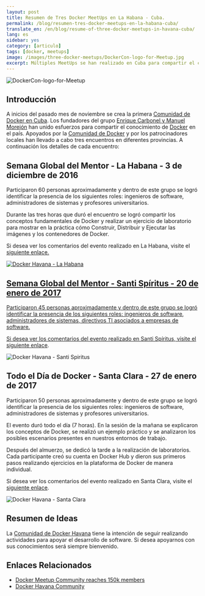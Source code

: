```yaml
---
layout: post
title: Resumen de Tres Docker MeetUps en La Habana - Cuba.
permalink: /blog/resumen-tres-docker-meetups-en-la-habana-cuba/
translate_en: /en/blog/resume-of-three-docker-meetups-in-havana-cuba/
lang: es
sidebar: yes
category: [articulo]
tags: [docker, meetups]
image: /images/three-docker-meetups/DockerCon-logo-for-Meetup.jpg
excerpt: Múltiples MeetUps se han realizado en Cuba para compartir el conocimiento hacerca de Docker. Socializar la información entre los amantes de Docker es el principal objetivo.
---
```


<img src="{{ site.baseurl }}/images/three-docker-meetups/DockerCon-logo-for-Meetup.jpg" title="DockerCon-logo-for-Meetup" name="DockerCon-logo-for-Meetup" />

## Introducción

A inicios del pasado mes de noviembre se crea la primera <a href="https://www.meetup.com/Docker-Havana/" target="_blank">Comunidad de Docker en Cuba</a>. Los fundadores del grupo <a href="https://twitter.com/kikicarbonell" target="_blank">Enrique Carbonel y <a href="https://twitter.com/morejon85" target="_blank">Manuel Morejón</a> han unido esfuerzos para compartir el conocimiento de <a href="https://www.docker.com/" target="_blank">Docker</a> en el país. Apoyados por la <a target="_blank" href="https://www.docker.com/docker-community">Comunidad de Docker</a> y por los patrocinadores locales han llevado a cabo tres encuentros en diferentes provincias. A continuación los detalles de cada encuentro:

## Semana Global del Mentor - La Habana - 3 de diciembre de 2016

Participaron 60 personas aproximadamente y dentro de este grupo se logró identificar la presencia de los siguientes roles: ingenieros de software, administradores de sistemas y profesores universitarios.

Durante las tres horas que duró el encuentro se logró compartir los conceptos fundamentales de Docker y realizar un ejercicio de laboratorio para mostrar en la práctica cómo Construir, Distribuir y Ejecutar las imágenes y los contenedores de Docker.

Si desea ver los comentarios del evento realizado en La Habana, visite el <a target="_blank" href="">siguiente enlace.

<img src="{{ site.baseurl }}/images/three-docker-meetups/docker-havana.jpg" title="Docker Havana - La Habana" name="Docker Havana - La Habana" />

## Semana Global del Mentor - Santi Spíritus - 20 de enero de 2017

Participaron 45 personas aproximadamente y dentro de este grupo se logró identificar la presencia de los siguientes roles: ingenieros de software, administradores de sistemas, directivos TI asociados a empresas de software.

Si desea ver los comentarios del evento realizado en Santi Spíritus, visite el <a target="_blank" href="">siguiente enlace</a>.

<img src="{{ site.baseurl }}/images/three-docker-meetups/docker-santi-spiritus.jpg" title="Docker Havana - Santi Spiritus" name="Docker Havana - Santi Spiritus" />

## Todo el Día de Docker - Santa Clara - 27 de enero de 2017

Participaron 50 personas aproximadamente y dentro de este grupo se logró identificar la presencia de los siguientes roles: ingenieros de software, administradores de sistemas y profesores universitarios.

El evento duró todo el día (7 horas). En la sesión de la mañana se explicaron los conceptos de Docker, se realizó un ejemplo práctico y se analizaron los posibles escenarios presentes en nuestros entornos de trabajo.

Después del almuerzo, se dedicó la tarde a la realización de laboratorios. Cada participante creó su cuenta en Docker Hub y dieron sus primeros pasos realizando ejercicios en la plataforma de Docker de manera individual.

Si desea ver los comentarios del evento realizado en Santa Clara, visite el <a target="_blank" href="">siguiente enlace</a>.

<img src="{{ site.baseurl }}/images/three-docker-meetups/docker-santa-clara.jpg" title="Docker Havana - Santa Clara" name="Docker Havana - Santa Clara" />

## Resumen de Ideas

La <a href="https://www.meetup.com/Docker-Havana/" target="_blank">Comunidad de Docker Havana</a> tiene la intención de seguir realizando actividades para apoyar el desarrollo de software. Si desea apoyarnos con sus conocimientos será siempre bienvenido.

## Enlaces Relacionados

* [Docker Meetup Community reaches 150k members](https://blog.docker.com/2017/01/docker-meetup-community-reaches-150k-members/)
* [Docker Havana Community](https://www.meetup.com/Docker-Havana)
